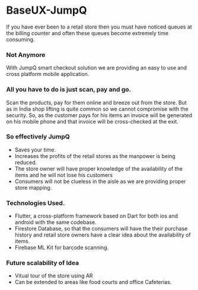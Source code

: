 # BaseUX-JumpQ

If you have ever been to a retail store then you must have noticed queues at the billing counter and often these queues become extremely time consuming.

### Not Anymore
With JumpQ smart checkout solution we are providing an easy to use and cross platform mobile application. 

### All you have to do is just scan, pay and go.

Scan the products, pay for them online and breeze out from the store. But as in India shop lifting is quite common so we cannot compromise with the security. So, as the customer pays for his items an invoice will be generated on his mobile phone and that invoice will be cross-checked at the exit.

### So effectively JumpQ  
* Saves your time.
* Increases the profits of the retail stores as the manpower is being reduced.
* The store owner will have proper knowledge of the availability of the items and he will not lose his customers
* Consumers will not be clueless in the aisle as we are providing proper store mapping.

### Technologies Used.
* Flutter, a cross-platform framework based on Dart for both ios and android with the same codebase.
* Firestore Database, so that the consumers will have the their purchase history and retail store owners have a clear idea about the availability of items.
* Firebase ML Kit for barcode scanning.

### Future scalability of Idea
* Vitual tour of the store using AR
* Can be extended to areas like food courts and office Cafeterias.








